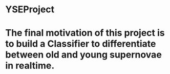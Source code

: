 # YSEProject
# The final motivation of this project is to build a Classifier to differentiate between old and young supernovae in realtime.
